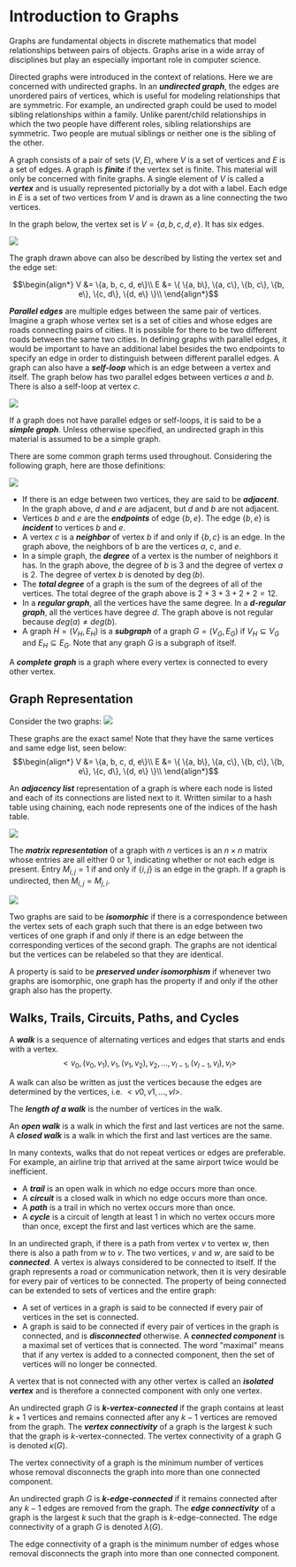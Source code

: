# Introduction to Graphs
Graphs are fundamental objects in discrete mathematics that model relationships between pairs of objects. Graphs arise in a wide array of disciplines but play an especially important role in computer science.

Directed graphs were introduced in the context of relations. Here we are concerned with undirected graphs. In an ***undirected graph***, the edges are unordered pairs of vertices, which is useful for modeling relationships that are symmetric. For example, an undirected graph could be used to model sibling relationships within a family. Unlike parent/child relationships in which the two people have different roles, sibling relationships are symmetric. Two people are mutual siblings or neither one is the sibling of the other.

A graph consists of a pair of sets $(V,E)$, where $V$ is a set of vertices and $E$ is a set of edges. A graph is ***finite*** if the vertex set is finite. This material will only be concerned with finite graphs. A single element of $V$ is called a ***vertex*** and is usually represented pictorially by a dot with a label. Each edge in $E$ is a set of two vertices from $V$ and is drawn as a line connecting the two vertices.

In the graph below, the vertex set is $V=\{a,b,c,d,e\}$.  It has six edges.

![](https://zytools.zybooks.com/zyAuthor/DiscreteMath/37/IMAGES/embedded_image_1_80cbc6ce-8034-cbfb-494a-5469313fe927_nKvM2uQBzeW3vtnU4eWZ.png)

The graph drawn above can also be described by listing the vertex set and the edge set:

$$\begin{align*}
V &= \{a, b, c, d, e\}\\
E &= \{ \{a, b\}, \{a, c\}, \{b, c\}, \{b, e\}, \{c, d\}, \{d, e\} \}\\
\end{align*}$$

***Parallel edges*** are multiple edges between the same pair of vertices. Imagine a graph whose vertex set is a set of cities and whose edges are roads connecting pairs of cities. It is possible for there to be two different roads between the same two cities. In defining graphs with parallel edges, it would be important to have an additional label besides the two endpoints to specify an edge in order to distinguish between different parallel edges. A graph can also have a ***self-loop*** which is an edge between a vertex and itself. The graph below has two parallel edges between vertices $a$ and $b$. There is also a self-loop at vertex $c$.

![](https://zytools.zybooks.com/zyAuthor/DiscreteMath/37/IMAGES/embedded_image_1_45908935-876f-a6db-c026-26d5c30e6b6a_nKvM2uQBzeW3vtnU4eWZ.png)

If a graph does not have parallel edges or self-loops, it is said to be a ***simple graph***. Unless otherwise specified, an undirected graph in this material is assumed to be a simple graph.

There are some common graph terms used throughout.  Considering the following graph, here are those definitions:

![](https://zytools.zybooks.com/zyAuthor/DiscreteMath/37/IMAGES/embedded_image_1_db4ca514-a438-b239-65da-49cdeb654671_nKvM2uQBzeW3vtnU4eWZ.png)

- If there is an edge between two vertices, they are said to be ***adjacent***. In the graph above, $d$ and $e$ are adjacent, but $d$ and $b$ are not adjacent.
- Vertices $b$ and $e$ are the ***endpoints*** of edge $\{b, e\}$. The edge $\{b, e\}$ is ***incident*** to vertices $b$ and $e$.
- A vertex $c$ is a ***neighbor*** of vertex $b$ if and only if $\{b, c\}$ is an edge. In the graph above, the neighbors of b are the vertices $a$, $c$, and $e$.
- In a simple graph, the ***degree*** of a vertex is the number of neighbors it has. In the graph above, the degree of $b$ is $3$ and the degree of vertex $a$ is $2$. The degree of vertex $b$ is denoted by $\deg(b)$.
- The ***total degree*** of a graph is the sum of the degrees of all of the vertices. The total degree of the graph above is $2 + 3 + 3 + 2 + 2 = 12$.
- In a ***regular graph***, all the vertices have the same degree. In a ***$d$-regular graph***, all the vertices have degree $d$. The graph above is not regular because $deg(a) ≠ deg(b)$.
- A graph $H = (V_H, E_H)$ is a ***subgraph*** of a graph $G = (V_G, E_G)$ if $V_H ⊆ V_G$ and $E_H ⊆ E_G$. Note that any graph $G$ is a subgraph of itself.

A ***complete graph*** is a graph where every vertex is connected to every other vertex.

## Graph Representation

Consider the two graphs:
![](https://zytools.zybooks.com/zyAuthor/DiscreteMath/37/IMAGES/embedded_image_1_e504d225-e7ad-2b1d-2a65-d6e347c4c748_nKvM2uQBzeW3vtnU4eWZ.png)

These graphs are the exact same!  Note that they have the same vertices and same edge list, seen below:
$$\begin{align*}
V &= \{a, b, c, d, e\}\\
E &= \{ \{a, b\}, \{a, c\}, \{b, c\}, \{b, e\}, \{c, d\}, \{d, e\} \}\\
\end{align*}$$

An ***adjacency list*** representation of a graph is where each node is listed and each of its connections are listed next to it.  Written similar to a hash table using chaining, each node represents one of the indices of the hash table.

![](https://cdn.discordapp.com/attachments/733788698277052438/923424923488243752/unknown.png)

The ***matrix representation*** of a graph with $n$ vertices is an $n\times n$ matrix whose entries are all either $0$ or $1$, indicating whether or not each edge is present.  Entry $M_{i,j}=1$ if and only if $\{i, j\}$ is an edge in the graph.  If a graph is undirected, then $M_{i,j} = M_{j,i}$.

![](https://cdn.discordapp.com/attachments/733788698277052438/923425469100064788/unknown.png)

Two graphs are said to be ***isomorphic*** if there is a correspondence between the vertex sets of each graph such that there is an edge between two vertices of one graph if and only if there is an edge between the corresponding vertices of the second graph. The graphs are not identical but the vertices can be relabeled so that they are identical.

A property is said to be ***preserved under isomorphism*** if whenever two graphs are isomorphic, one graph has the property if and only if the other graph also has the property.

## Walks, Trails, Circuits, Paths, and Cycles
A ***walk*** is a sequence of alternating vertices and edges that starts and ends with a vertex.
$$<v_0, (v_0,v_1), v_1, (v_1,v_2), v_2, \ldots , v_{l-1}, (v_{l-1},v_l), v_l>$$

A walk can also be written as just the vertices because the edges are determined by the vertices, i.e. $<v0, v1, ... , vl>$.

The ***length of a walk*** is the number of vertices in the walk.

An ***open walk*** is a walk in which the first and last vertices are not the same. A ***closed walk*** is a walk in which the first and last vertices are the same.

In many contexts, walks that do not repeat vertices or edges are preferable. For example, an airline trip that arrived at the same airport twice would be inefficient.

- A ***trail*** is an open walk in which no edge occurs more than once.
- A ***circuit*** is a closed walk in which no edge occurs more than once.
- A ***path*** is a trail in which no vertex occurs more than once.
- A ***cycle*** is a circuit of length at least 1 in which no vertex occurs more than once, except the first and last vertices which are the same.

In an undirected graph, if there is a path from vertex $v$ to vertex $w$, then there is also a path from $w$ to $v$. The two vertices, $v$ and $w$, are said to be ***connected***. A vertex is always considered to be connected to itself. If the graph represents a road or communication network, then it is very desirable for every pair of vertices to be connected. The property of being connected can be extended to sets of vertices and the entire graph:

- A set of vertices in a graph is said to be connected if every pair of vertices in the set is connected.
- A graph is said to be connected if every pair of vertices in the graph is connected, and is ***disconnected*** otherwise.
A ***connected component*** is a maximal set of vertices that is connected. The word "maximal" means that if any vertex is added to a connected component, then the set of vertices will no longer be connected.

A vertex that is not connected with any other vertex is called an ***isolated vertex*** and is therefore a connected component with only one vertex.

An undirected graph $G$ is ***$k$-vertex-connected*** if the graph contains at least $k + 1$ vertices and remains connected after any $k - 1$ vertices are removed from the graph. The ***vertex connectivity*** of a graph is the largest $k$ such that the graph is $k$-vertex-connected. The vertex connectivity of a graph G is denoted $κ(G)$.

The vertex connectivity of a graph is the minimum number of vertices whose removal disconnects the graph into more than one connected component.

An undirected graph $G$ is ***$k$-edge-connected*** if it remains connected after any $k - 1$ edges are removed from the graph. The ***edge connectivity*** of a graph is the largest $k$ such that the graph is $k$-edge-connected. The edge connectivity of a graph $G$ is denoted $λ(G)$.

The edge connectivity of a graph is the minimum number of edges whose removal disconnects the graph into more than one connected component.